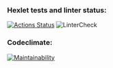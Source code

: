 ### Hexlet tests and linter status:
[![Actions Status](https://github.com/usernamenumb1/frontend-project-lvl2/workflows/hexlet-check/badge.svg)](https://github.com/usernamenumb1/frontend-project-lvl2/actions)
![LinterCheck](https://github.com/usernamenumb1/frontend-project-lvl2/actions/workflows/github-actions.yml/badge.svg)
### Codeclimate:
[![Maintainability](https://api.codeclimate.com/v1/badges/51af18d88b0b1051acc1/maintainability)](https://codeclimate.com/github/usernamenumb1/frontend-project-lvl2/maintainability)